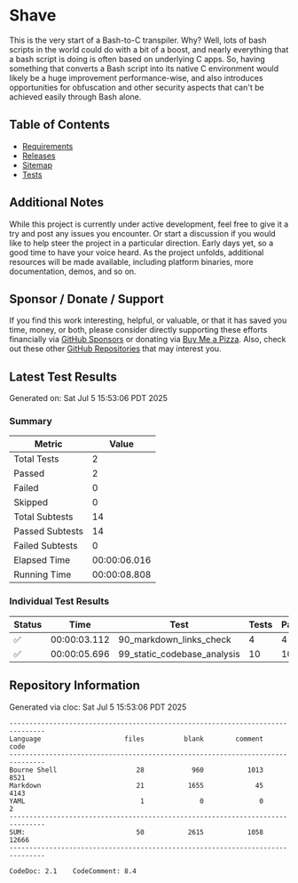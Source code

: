 # Shave

This is the very start of a Bash-to-C transpiler. Why? Well, lots of bash scripts in the world could do with a bit of a boost, and nearly everything that a bash script is doing is often based on underlying C apps. So, having something that converts a Bash script into its native C environment would likely be a huge improvement performance-wise, and also introduces opportunities for obfuscation and other security aspects that can't be achieved easily through Bash alone.

## Table of Contents

- [Requirements](./docs/REQUIREMENTS.md)
- [Releases](./releases/RELEASES.md)
- [Sitemap](./SITEMAP.md)
- [Tests](./tests/README.md)

## Additional Notes

While this project is currently under active development, feel free to give it a try and post any issues you encounter. Or start a discussion if you would like to help steer the project in a particular direction. Early days yet, so a good time to have your voice heard. As the project unfolds, additional resources will be made available, including platform binaries, more documentation, demos, and so on.

## Sponsor / Donate / Support

If you find this work interesting, helpful, or valuable, or that it has saved you time, money, or both, please consider directly supporting these efforts financially via [GitHub Sponsors](https://github.com/sponsors/500Foods) or donating via [Buy Me a Pizza](https://www.buymeacoffee.com/andrewsimard500). Also, check out these other [GitHub Repositories](https://github.com/500Foods?tab=repositories&q=&sort=stargazers) that may interest you.

## Latest Test Results

Generated on: Sat Jul  5 15:53:06 PDT 2025

### Summary

| Metric | Value |
| ------ | ----- |
| Total Tests | 2 |
| Passed | 2 |
| Failed | 0 |
| Skipped | 0 |
| Total Subtests | 14 |
| Passed Subtests | 14 |
| Failed Subtests | 0 |
| Elapsed Time | 00:00:06.016 |
| Running Time | 00:00:08.808 |

### Individual Test Results

| Status | Time | Test | Tests | Pass | Fail |
| ------ | ---- | ---- | ----- | ---- | ---- |
| ✅ | 00:00:03.112 | 90_markdown_links_check | 4 | 4 | 0 |
| ✅ | 00:00:05.696 | 99_static_codebase_analysis | 10 | 10 | 0 |

## Repository Information

Generated via cloc: Sat Jul  5 15:53:06 PDT 2025

```cloc
-------------------------------------------------------------------------------
Language                     files          blank        comment           code
-------------------------------------------------------------------------------
Bourne Shell                    28            960           1013           8521
Markdown                        21           1655             45           4143
YAML                             1              0              0              2
-------------------------------------------------------------------------------
SUM:                            50           2615           1058          12666
-------------------------------------------------------------------------------

CodeDoc: 2.1    CodeComment: 8.4
```
